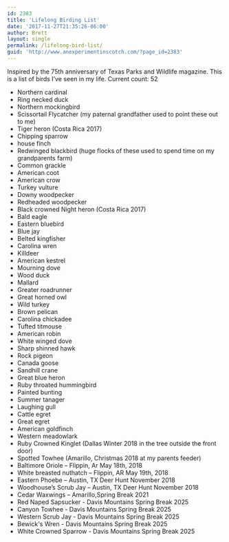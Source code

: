 ```yaml
---
id: 2383
title: 'Lifelong Birding List'
date: '2017-11-27T21:35:26-06:00'
author: Brett
layout: single 
permalink: /lifelong-bird-list/
guid: 'http://www.anexperimentinscotch.com/?page_id=2383'
---
```


Inspired by the 75th anniversary of Texas Parks and Wildlife magazine. This is a list of birds I’ve seen in my life. Current count: 52

- Northern cardinal
- Ring necked duck
- Northern mockingbird
- Scissortail Flycatcher (my paternal grandfather used to point these out to me)
- Tiger heron (Costa Rica 2017)
- Chipping sparrow
- house finch
- Redwinged blackbird (huge flocks of these used to spend time on my grandparents farm)
- Common grackle
- American coot
- American crow
- Turkey vulture
- Downy woodpecker
- Redheaded woodpecker
- Black crowned Night heron (Costa Rica 2017)
- Bald eagle
- Eastern bluebird
- Blue jay
- Belted kingfisher
- Carolina wren
- Killdeer
- American kestrel
- Mourning dove
- Wood duck
- Mallard
- Greater roadrunner
- Great horned owl
- Wild turkey
- Brown pelican
- Carolina chickadee
- Tufted titmouse
- American robin
- White winged dove
- Sharp shinned hawk
- Rock pigeon
- Canada goose
- Sandhill crane
- Great blue heron
- Ruby throated hummingbird
- Painted bunting
- Summer tanager
- Laughing gull
- Cattle egret
- Great egret
- American goldfinch
- Western meadowlark
- Ruby Crowned Kinglet (Dallas Winter 2018 in the tree outside the front door)
- Spotted Towhee (Amarillo, Christmas 2018 at my parents feeder)
- Baltimore Oriole – Flippin, Ar May 18th, 2018
- White breasted nuthatch – Flippin, AR May 19th, 2018
- Eastern Phoebe – Austin, TX Deer Hunt November 2018
- Woodhouse’s Scrub Jay – Austin, TX Deer Hunt November 2018
- Cedar Waxwings – Amarillo,Spring Break 2021
- Red Naped Sapsucker - Davis Mountains Spring Break 2025
- Canyon Towhee - Davis Mountains Spring Break 2025
- Western Scrub Jay - Davis Mountains Spring Break 2025
- Bewick's Wren - Davis Mountains Spring Break 2025
- White Crowned Sparrow - Davis Mountains Spring Break 2025